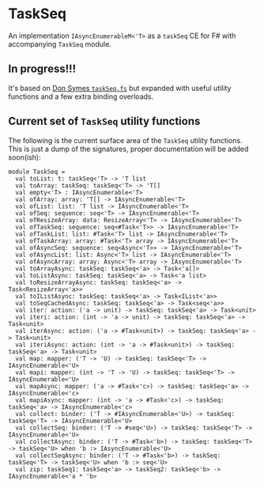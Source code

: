 # TaskSeq
An implementation `IAsyncEnumerableM<'T>` as a `taskSeq` CE for F# with accompanying `TaskSeq` module.

## In progress!!!

It's based on [Don Symes `taskSeq.fs`](https://github.com/dotnet/fsharp/blob/d5312aae8aad650f0043f055bb14c3aa8117e12e/tests/benchmarks/CompiledCodeBenchmarks/TaskPerf/TaskPerf/taskSeq.fs)
but expanded with useful utility functions and a few extra binding overloads.

## Current set of `TaskSeq` utility functions

The following is the current surface area of the `TaskSeq` utility functions. This is just a dump of the signatures, proper 
documentation will be added soon(ish):

```f#
module TaskSeq =
  val toList: t: taskSeq<'T> -> 'T list
  val toArray: taskSeq: taskSeq<'T> -> 'T[]
  val empty<'T> : IAsyncEnumerable<'T>
  val ofArray: array: 'T[] -> IAsyncEnumerable<'T>
  val ofList: list: 'T list -> IAsyncEnumerable<'T>
  val ofSeq: sequence: seq<'T> -> IAsyncEnumerable<'T>
  val ofResizeArray: data: ResizeArray<'T> -> IAsyncEnumerable<'T>
  val ofTaskSeq: sequence: seq<#Task<'T>> -> IAsyncEnumerable<'T>
  val ofTaskList: list: #Task<'T> list -> IAsyncEnumerable<'T>
  val ofTaskArray: array: #Task<'T> array -> IAsyncEnumerable<'T>
  val ofAsyncSeq: sequence: seq<Async<'T>> -> IAsyncEnumerable<'T>
  val ofAsyncList: list: Async<'T> list -> IAsyncEnumerable<'T>
  val ofAsyncArray: array: Async<'T> array -> IAsyncEnumerable<'T>
  val toArrayAsync: taskSeq: taskSeq<'a> -> Task<'a[]>
  val toListAsync: taskSeq: taskSeq<'a> -> Task<'a list>
  val toResizeArrayAsync: taskSeq: taskSeq<'a> -> Task<ResizeArray<'a>>
  val toIListAsync: taskSeq: taskSeq<'a> -> Task<IList<'a>>
  val toSeqCachedAsync: taskSeq: taskSeq<'a> -> Task<seq<'a>>
  val iter: action: ('a -> unit) -> taskSeq: taskSeq<'a> -> Task<unit>
  val iteri: action: (int -> 'a -> unit) -> taskSeq: taskSeq<'a> -> Task<unit>
  val iterAsync: action: ('a -> #Task<unit>) -> taskSeq: taskSeq<'a> -> Task<unit>
  val iteriAsync: action: (int -> 'a -> #Task<unit>) -> taskSeq: taskSeq<'a> -> Task<unit>
  val map: mapper: ('T -> 'U) -> taskSeq: taskSeq<'T> -> IAsyncEnumerable<'U>
  val mapi: mapper: (int -> 'T -> 'U) -> taskSeq: taskSeq<'T> -> IAsyncEnumerable<'U>
  val mapAsync: mapper: ('a -> #Task<'c>) -> taskSeq: taskSeq<'a> -> IAsyncEnumerable<'c>
  val mapiAsync: mapper: (int -> 'a -> #Task<'c>) -> taskSeq: taskSeq<'a> -> IAsyncEnumerable<'c>
  val collect: binder: ('T -> #IAsyncEnumerable<'U>) -> taskSeq: taskSeq<'T> -> IAsyncEnumerable<'U>
  val collectSeq: binder: ('T -> #seq<'U>) -> taskSeq: taskSeq<'T> -> IAsyncEnumerable<'U>
  val collectAsync: binder: ('T -> #Task<'b>) -> taskSeq: taskSeq<'T> -> taskSeq<'U> when 'b :> IAsyncEnumerable<'U>
  val collectSeqAsync: binder: ('T -> #Task<'b>) -> taskSeq: taskSeq<'T> -> taskSeq<'U> when 'b :> seq<'U>
  val zip: taskSeq1: taskSeq<'a> -> taskSeq2: taskSeq<'b> -> IAsyncEnumerable<'a * 'b>
```
